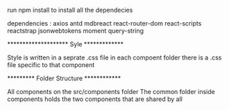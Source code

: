 run npm install to install all the dependecies

dependencies :
  axios
  antd
  mdbreact
  react-router-dom
  react-scripts
  reactstrap
  jsonwebtokens
  moment
  query-string


  ******************** Syle *************

  Style is written in a seprate .css file 
  in each compoent folder there is a .css file specific to that component



********* Folder Structure ************

All components on the src/components folder 
The common folder inside  components  holds the two 
components that are shared by all
